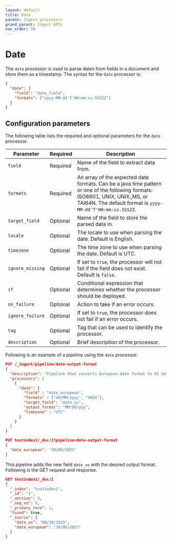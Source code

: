 ```yaml
---
layout: default
title: Date
parent: Ingest processors 
grand_parent: Ingest APIs
nav_order: 50
---
```


# Date

The `date` processor is used to parse dates from fields in a document and store them as a timestamp. The syntax for the `date` processor is:

```json
{
  "date": {
    "field": "date_field",
    "formats": ["yyyy-MM-dd'T'HH:mm:ss.SSSZZ"]
  }
}
```

## Configuration parameters

The following table lists the required and optional parameters for the `date` processor.

**Parameter** | **Required** | **Description** |
|-----------|-----------|-----------|
`field`  | Required  | Name of the field to extract data from.  |
`formats`  | Required | An array of the expected date formats. Can be a java time pattern or one of the following formats: ISO8601, UNIX, UNIX_MS, or TAI64N. The default format is `yyyy-MM-dd'T'HH:mm:ss.SSSZZ`.  |
`target_field`  | Optional  | Name of the field to store the parsed data in.  |
`locale`  | Optional  | The locale to use when parsing the date. Default is English.  |
`timezone `  | Optional  | The time zone to use when parsing the date. Default is UTC.  |
`ignore_missing` | Optional  | If set to `true`, the processor will not fail if the field does not exist. Default is `false`.  | 
`if`  | Optional  | Conditional expression that determines whether the processor should be deployed.  | 
`on_failure`  | Optional  | Action to take if an error occurs. | 
`ignore_failure`  | Optional  | If set to `true`, the processor does not fail if an error occurs.  |
`tag`  | Optional  | Tag that can be used to identify the processor.  | 
`description`  | Optional  | Brief description of the processor.  |  

Following is an example of a pipeline using the `date` processor.

```json
PUT /_ingest/pipeline/date-output-format
{
  "description": "Pipeline that converts European date format to US date format",
  "processors": [
    {
      "date": {
        "field" : "date_european",
        "formats" : ["dd/MM/yyyy", "UNIX"],
        "target_field": "date_us",
        "output_format": "MM/dd/yyy",
        "timezone" : "UTC"
      }
    }
  ]
}

PUT testindex1/_doc/1?pipeline=date-output-format
{
  "date_european": "30/06/2023"
}
```

This pipeline adds the new field `date_us` with the desired output format. Following is the GET request and response.

```json
GET testindex1/_doc/1
{
  "_index": "testindex1",
  "_id": "1",
  "_version": 9,
  "_seq_no": 8,
  "_primary_term": 1,
  "found": true,
  "_source": {
    "date_us": "06/30/2023",
    "date_european": "30/06/2023"
  }
}
